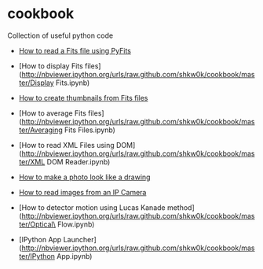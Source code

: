 cookbook
========

Collection of useful python code

* [How to read a Fits file using PyFits](http://nbviewer.ipython.org/urls/raw.github.com/shkw0k/cookbook/master/PyFits.ipynb)
* [How to display Fits files](http://nbviewer.ipython.org/urls/raw.github.com/shkw0k/cookbook/master/Display Fits.ipynb)
* [How to create thumbnails from Fits files](http://nbviewer.ipython.org/urls/raw.github.com/shkw0k/cookbook/master/Fits2Thumbnail.ipynb)
* [How to average Fits files](http://nbviewer.ipython.org/urls/raw.github.com/shkw0k/cookbook/master/Averaging Fits Files.ipynb)
* [How to read XML Files using DOM](http://nbviewer.ipython.org/urls/raw.github.com/shkw0k/cookbook/master/XML DOM Reader.ipynb)

* [How to make a photo look like a drawing](http://nbviewer.ipython.org/urls/raw.github.com/shkw0k/cookbook/master/Photo2Drawing.ipynb)
* [How to read images from an IP Camera](http://nbviewer.ipython.org/urls/raw.github.com/shkw0k/cookbook/master/IPCam.ipynb)
* [How to detector motion using Lucas Kanade method](http://nbviewer.ipython.org/urls/raw.github.com/shkw0k/cookbook/master/Optical\ Flow.ipynb)

* [IPython App Launcher](http://nbviewer.ipython.org/urls/raw.github.com/shkw0k/cookbook/master/IPython App.ipynb)
